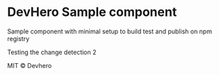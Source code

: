 # DevHero Sample component

Sample component with minimal setup to build test and publish on npm registry

Testing the change detection 2

MIT © Devhero
